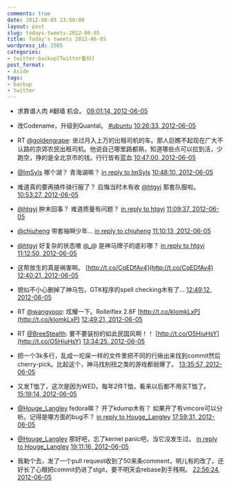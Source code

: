 ```yaml
---
comments: true
date: 2012-06-05 23:59:00
layout: post
slug: todays-tweets-2012-06-05
title: Today's tweets 2012-06-05
wordpress_id: 2565
categories:
- twitter-backup[Twitter备份]
post_format:
- Aside
tags:
- backup
- twitter
---
```





  * 求靠谱人肉 #翻墙 机会。 [09:01:14, 2012-06-05](http://twitter.com/gfrog/statuses/209812087030034432)





  * 改Codename，升级到Quantal。 [#ubuntu](http://search.twitter.com/search?q=%23ubuntu) [10:26:33, 2012-06-05](http://twitter.com/gfrog/statuses/209833558238437376)





  * RT [@goldengrape](http://twitter.com/goldengrape): 坐过月入上万的出租司机的车。那人巨瞧不起现在广大不认路的京郊农民出租司机。他说自己哪里路都熟，知道哪些点可以拉到活，少跑空，挣的是全北京市的钱。行行皆有蓝血 [10:47:00, 2012-06-05](http://twitter.com/gfrog/statuses/209838704838189056)





  * [@ImSyls](http://twitter.com/ImSyls) 哪个湖？ 青海湖嘛？ [in reply to ImSyls](http://twitter.com/ImSyls/statuses/209838865769443328) [10:48:10, 2012-06-05](http://twitter.com/gfrog/statuses/209838996468137984)





  * 难道真的要再搞件骑行服了？ 后悔当时木有收 [@htgyj](http://twitter.com/htgyj) 那套队服啦。 [10:53:27, 2012-06-05](http://twitter.com/gfrog/statuses/209840327631187970)





  * [@htgyj](http://twitter.com/htgyj) 肿末回事？ 难道质量有问题？ [in reply to htgyj](http://twitter.com/htgyj/statuses/209842713045118976) [11:09:37, 2012-06-05](http://twitter.com/gfrog/statuses/209844394780672000)





  * [@chjuheng](http://twitter.com/chjuheng) 带套袖啊少年… [in reply to chjuheng](http://twitter.com/chjuheng/statuses/209842920545714176) [11:10:13, 2012-06-05](http://twitter.com/gfrog/statuses/209844548791304192)





  * [@htgyj](http://twitter.com/htgyj) 好复杂的状态嗷 [@_](http://twitter.com/_)@ 是神马牌子的底衫哪？ [in reply to htgyj](http://twitter.com/htgyj/statuses/209844811421847552) [11:12:50, 2012-06-05](http://twitter.com/gfrog/statuses/209845208052011008)





  * 这帮放生的真是祸害啊。 [http://t.co/CqEDfAv4](http://t.co/CqEDfAv4) [12:40:21, 2012-06-05](http://twitter.com/gfrog/statuses/209867232120029184)





  * 貌似不小心删掉了神马包，GTK程序的spell checking木有了… [12:49:12, 2012-06-05](http://twitter.com/gfrog/statuses/209869457777115136)





  * RT [@wangyooo](http://twitter.com/wangyooo): 炫耀一下。Rolleiflex 2.8F [http://t.co/kIomkLxP](http://t.co/kIomkLxP) [12:49:21, 2012-06-05](http://twitter.com/gfrog/statuses/209869496259842048)





  * RT [@BreeStealth](http://twitter.com/BreeStealth): 要不要装扮的如此民国风啊！！ [http://t.co/O5HiuHsY](http://t.co/O5HiuHsY) [13:34:25, 2012-06-05](http://twitter.com/gfrog/statuses/209880834700877824)





  * 把一个3k多行，乱成一坨屎一样的文件里把不同的行揪出来找到commit然后cherry-pick。比起这个，神马找别扭之类的游戏都弱爆了。 [13:35:57, 2012-06-05](http://twitter.com/gfrog/statuses/209881223923892224)





  * 又发T恤了，这次是因为WED。每年2件T恤，看来以后都不用买T恤了。 [15:19:14, 2012-06-05](http://twitter.com/gfrog/statuses/209907213848948737)





  * [@Houge_Langley](http://twitter.com/Houge_Langley) fedora嘛？ 开了kdump木有？ 如果开了有vmcore可以分析。记得是哪方面的bug不？ [in reply to Houge_Langley](http://twitter.com/Houge_Langley/statuses/209946860322947072) [17:59:31, 2012-06-05](http://twitter.com/gfrog/statuses/209947551540064256)





  * [@Houge_Langley](http://twitter.com/Houge_Langley) 那好吧，忘了kernel panic吧，当它没发生过。 [in reply to Houge_Langley](http://twitter.com/Houge_Langley/statuses/209948004520693760) [19:11:16, 2012-06-05](http://twitter.com/gfrog/statuses/209965608333361152)





  * 我勒个去，发了一个pull request收到了50来条comment，明儿有的改了。还好长了心眼把commit扔进了stgit，要不明天会rebase到手残啊。 [22:56:24, 2012-06-05](http://twitter.com/gfrog/statuses/210022265922912258)




